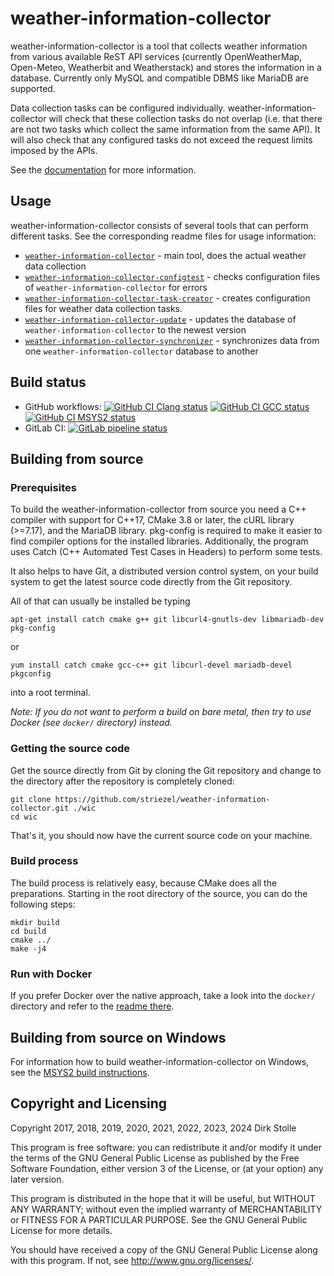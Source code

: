 # weather-information-collector

weather-information-collector is a tool that collects weather information from
various available ReST API services (currently OpenWeatherMap, Open-Meteo,
Weatherbit and Weatherstack) and stores the information in a database.
Currently only MySQL and compatible DBMS like MariaDB are supported.

Data collection tasks can be configured individually.
weather-information-collector will check that these collection tasks do not
overlap (i.e. that there are not two tasks which collect the same information
from the same API). It will also check that any configured tasks do not exceed
the request limits imposed by the APIs.

See the [documentation](doc/readme.md) for more information.

## Usage

weather-information-collector consists of several tools that can perform
different tasks. See the corresponding readme files for usage information:

* [`weather-information-collector`](./src/collector/readme.md) - main tool, does
  the actual weather data collection
* [`weather-information-collector-configtest`](./src/configtest/readme.md) -
  checks configuration files of `weather-information-collector` for errors
* [`weather-information-collector-task-creator`](./src/creator/readme.md) -
  creates configuration files for weather data collection tasks.
* [`weather-information-collector-update`](./src/update/readme.md) - updates the
  database of `weather-information-collector` to the newest version
* [`weather-information-collector-synchronizer`](./src/synchronizer/readme.md) -
  synchronizes data from one `weather-information-collector` database to another

## Build status

* GitHub workflows:
  [![GitHub CI Clang status](https://github.com/striezel/weather-information-collector/workflows/Clang/badge.svg)](https://github.com/striezel/weather-information-collector/actions)
  [![GitHub CI GCC status](https://github.com/striezel/weather-information-collector/workflows/GCC/badge.svg)](https://github.com/striezel/weather-information-collector/actions)
  [![GitHub CI MSYS2 status](https://github.com/striezel/weather-information-collector/workflows/MSYS2/badge.svg)](https://github.com/striezel/weather-information-collector/actions)
* GitLab CI:
[![GitLab pipeline status](https://gitlab.com/striezel/weather-information-collector/badges/master/pipeline.svg)](https://gitlab.com/striezel/weather-information-collector/)

## Building from source

### Prerequisites

To build the weather-information-collector from source you need a C++ compiler
with support for C++17, CMake 3.8 or later, the cURL library (>=7.17), and the
MariaDB library. pkg-config is required to make it easier to find compiler
options for the installed libraries. Additionally, the program uses Catch (C++
Automated Test Cases in Headers) to perform some tests.

It also helps to have Git, a distributed version control system, on your build
system to get the latest source code directly from the Git repository.

All of that can usually be installed be typing

    apt-get install catch cmake g++ git libcurl4-gnutls-dev libmariadb-dev pkg-config

or

    yum install catch cmake gcc-c++ git libcurl-devel mariadb-devel pkgconfig

into a root terminal.

_Note: If you do not want to perform a build on bare metal, then try to use
Docker (see `docker/` directory) instead._

### Getting the source code

Get the source directly from Git by cloning the Git repository and change to
the directory after the repository is completely cloned:

    git clone https://github.com/striezel/weather-information-collector.git ./wic
    cd wic

That's it, you should now have the current source code on your machine.

### Build process

The build process is relatively easy, because CMake does all the preparations.
Starting in the root directory of the source, you can do the following steps:

    mkdir build
    cd build
    cmake ../
    make -j4

### Run with Docker

If you prefer Docker over the native approach, take a look into the `docker/`
directory and refer to the [readme there](./docker/readme.md).

## Building from source on Windows

For information how to build weather-information-collector on Windows, see the
[MSYS2 build instructions](./doc/msys2-build.md).

## Copyright and Licensing

Copyright 2017, 2018, 2019, 2020, 2021, 2022, 2023, 2024  Dirk Stolle

This program is free software: you can redistribute it and/or modify
it under the terms of the GNU General Public License as published by
the Free Software Foundation, either version 3 of the License, or
(at your option) any later version.

This program is distributed in the hope that it will be useful,
but WITHOUT ANY WARRANTY; without even the implied warranty of
MERCHANTABILITY or FITNESS FOR A PARTICULAR PURPOSE.  See the
GNU General Public License for more details.

You should have received a copy of the GNU General Public License
along with this program.  If not, see <http://www.gnu.org/licenses/>.
